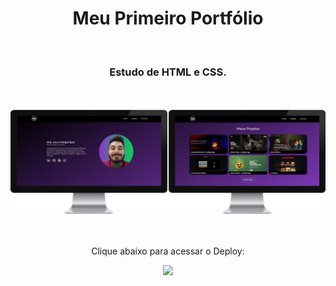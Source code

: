 <h1 align="center">
  Meu Primeiro Portfólio</h1>
<br>
<h3 align="center">Estudo de HTML e CSS.</h3>
<br>
<br>

<div align="center">
  <img width="1500px" src="https://github.com/feliperyo/first-portfolio/blob/master/assets/mockups/mockup.png?raw=true"/>
</div>
<br>
<div align="center">
  <br>
  <p>Clique abaixo para acessar o Deploy:</p>
<a href="https://feliperyo.github.io/first-portfolio/" target="_blank"><img src="https://img.shields.io/website-up-down-green-red/http/cv.lbesson.qc.to.svg"></a>
</div>
